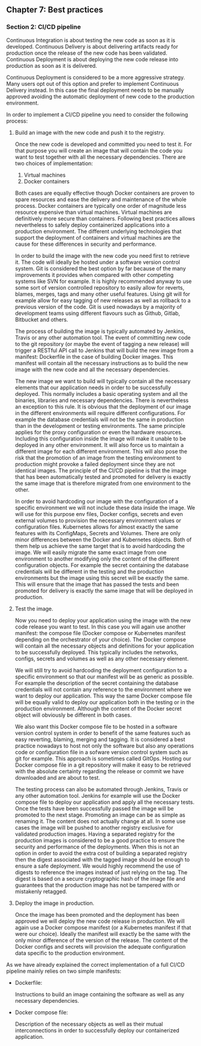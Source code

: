 ## Chapter 7: Best practices

### Section 2: CI/CD pipeline

Continuous Integration is about testing the new code as soon as it is developed.
Continuous Delivery is about delivering artifacts ready for production once the release of the new code has been validated.
Continuous Deployment is about deploying the new code release into production as soon as it is delivered.

Continuous Deployment is considered to be a more aggressive strategy. 
Many users opt out of this option and prefer to implement Continuous Delivery instead.
In this case the final deployment needs to be manually approved avoiding the automatic deployment of new code to the production environment.

In order to implement a CI/CD pipeline you need to consider the following process:
1. Build an image with the new code and push it to the registry.

   Once the new code is developed and committed you need to test it.
   For that purpose you will create an image that will contain the code you want to test together with all the necessary dependencies.
   There are two choices of implementation:
   1. Virtual machines
   1. Docker containers
   
   Both cases are equally effective though Docker containers are proven to spare resources and ease the delivery and maintenance of the whole process.
   Docker containers are typically one order of magnitude less resource expensive than virtual machines.
   Virtual machines are definitively more secure than containers. 
   Following best practices allows nevertheless to safely deploy containerized applications into a production environment.
   The different underlying technologies that support the deployment of containers and virtual machines are the cause for these differences in security and performance.
   
   In order to build the image with the new code you need first to retrieve it.
   The code will ideally be hosted under a software version control system.
   Git is considered the best option by far because of the many improvements it provides when compared with other competing systems like SVN for example.
   It is highly recommended anyway to use some sort of version controlled repository to easily allow for reverts, blames, merges, tags and many other useful features.
   Using git will for example allow for easy tagging of new releases as well as rollback to a previous version of the code.
   Git is used nowadays by a majority of development teams using different flavours such as Github, Gitlab, Bitbucket and others.
   
   The process of building the image is typically automated by Jenkins, Travis or any other automation tool.
   The event of committing new code to the git repository (or maybe the event of tagging a new release) will trigger a RESTful API call to Jenkins that will build the new image from a manifest: Dockerfile in the case of building Docker images.
   This manifest will contain all the necessary instructions as to build the new image with the new code and all the necessary dependencies.
   
   The new image we want to build will typically contain all the necessary elements that our application needs in order to be successfully deployed.
   This normally includes a basic operating system and all the binaries, libraries and necessary dependencies.
   There is nevertheless an exception to this rule.
   It is obvious that the deployment of our image in the different environments will require different configurations.
   For example the database credentials will not be the same in production than in the development or testing environments.
   The same principle applies for the proxy configuration or even the hardware resources.
   Including this configuration inside the image will make it unable to be deployed in any other environment.
   It will also force us to maintain a different image for each different environment.
   This will also pose the risk that the promotion of an image from the testing environment to production might provoke a failed deployment since they are not identical images.
   The principle of the CI/CD pipeline is that the image that has been automatically tested and promoted for delivery is exactly the same image that is therefore migrated from one environment to the other.
   
   In order to avoid hardcoding our image with the configuration of a specific environment we will not include these data inside the image.
   We will use for this purpose env files, Docker configs, secrets and even external volumes to provision the necessary environment values or configuration files.
   Kubernetes allows for almost exactly the same features with its ConfigMaps, Secrets and Volumes.
   There are only minor differences between the Docker and Kubernetes objects.
   Both of them help us achieve the same target that is to avoid hardcoding the image.
   We will easily migrate the same exact image from one environment to another modifying only the content of the different configuration objects.
   For example the secret containing the database credentials will be different in the testing and the production environments but the image using this secret will be exactly the same.
   This will ensure that the image that has passed the tests and been promoted for delivery is exactly the same image that will be deployed in production.
1. Test the image.

   Now you need to deploy your application using the image with the new code release you want to test.
   In this case you will again use another manifest: the compose file (Docker compose or Kubernetes manifest depending on the orchestrator of your choice).
   The Docker compose will contain all the necessary objects and definitions for your application to be successfully deployed.
   This typically includes the networks, configs, secrets and volumes as well as any other necessary element.
   
   We will still try to avoid hardcoding the deployment configuration to a specific environment so that our manifest will be as generic as possible.
   For example the description of the secret containing the database credentials will not contain any reference to the environment where we want to deploy our application.
   This way the same Docker compose file will be equally valid to deploy our application both in the testing or in the production environment.
   Although the content of the Docker secret object will obviously be different in both cases.
   
   We also want this Docker compose file to be hosted in a software version control system in order to benefit of the same features such as easy reverting, blaming, merging and tagging.
   It is considered a best practice nowadays to host not only the software but also any operations code or configuration file in a sofware version control system such as git for example.
   This approach is sometimes called GitOps.
   Hosting our Docker compose file in a git repository will make it easy to be retrieved with the absolute certainty regarding the release or commit we have downloaded and are about to test.
   
   The testing process can also be automated through Jenkins, Travis or any other automation tool.
   Jenkins for example will use the Docker compose file to deploy our application and apply all the necessary tests.
   Once the tests have been successfully passed the image will be promoted to the next stage.
   Promoting an image can be as simple as renaming it.
   The content does not actually change at all.
   In some use cases the image will be pushed to another registry exclusive for validated production images.
   Having a separated registry for the production images is considered to be a good practice to ensure the security and performance of the deployments.
   When this is not an option in order to avoid the extra cost of building a separated registry then the digest associated with the tagged image should be enough to ensure a safe deployment.
   We would highly recommend the use of digests to reference the images instead of just relying on the tag.
   The digest is based on a secure cryptographic hash of the image file and guarantees that the production image has not be tampered with or mistakenly retagged.
1. Deploy the image in production.

   Once the image has been promoted and the deployment has been approved we will deploy the new code release in production.
   We will again use a Docker compose manifest (or a Kubernetes manifest if that were our choice).
   Ideally the manifest will exactly be the same with the only minor difference of the version of the release.
   The content of the Docker configs and secrets will provision the adequate configuration data specific to the production environment.
   
As we have already explained the correct implementation of a full CI/CD pipeline mainly relies on two simple manifests:
* Dockerfile: 
  
  Instructions to build an image containing the software as well as any necessary dependencies.
* Docker compose file: 

  Description of the necessary objects as well as their mutual interconnections in order to successfully deploy our containerized application.


